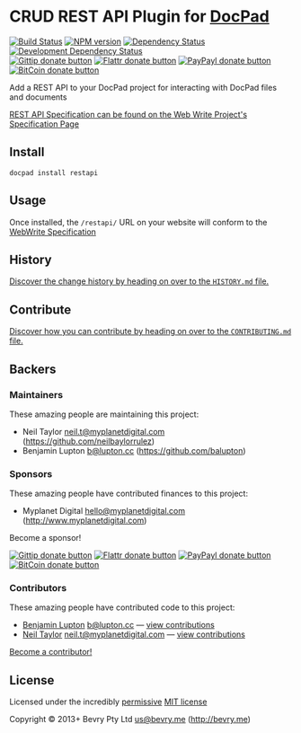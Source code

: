 # CRUD REST API Plugin for [DocPad](http://docpad.org)

<!-- BADGES/ -->

[![Build Status](http://img.shields.io/travis-ci/docpad/docpad-plugin-restapi.png?branch=master)](http://travis-ci.org/docpad/docpad-plugin-restapi "Check this project's build status on TravisCI")
[![NPM version](http://badge.fury.io/js/docpad-plugin-restapi.png)](https://npmjs.org/package/docpad-plugin-restapi "View this project on NPM")
[![Dependency Status](https://david-dm.org/docpad/docpad-plugin-restapi.png?theme=shields.io)](https://david-dm.org/docpad/docpad-plugin-restapi)
[![Development Dependency Status](https://david-dm.org/docpad/docpad-plugin-restapi/dev-status.png?theme=shields.io)](https://david-dm.org/docpad/docpad-plugin-restapi#info=devDependencies)<br/>
[![Gittip donate button](http://img.shields.io/gittip/docpad.png)](https://www.gittip.com/docpad/ "Donate weekly to this project using Gittip")
[![Flattr donate button](http://img.shields.io/flattr/donate.png?color=yellow)](http://flattr.com/thing/344188/balupton-on-Flattr "Donate monthly to this project using Flattr")
[![PayPayl donate button](http://img.shields.io/paypal/donate.png?color=yellow)](https://www.paypal.com/cgi-bin/webscr?cmd=_s-xclick&hosted_button_id=QB8GQPZAH84N6 "Donate once-off to this project using Paypal")
[![BitCoin donate button](http://img.shields.io/bitcoin/donate.png?color=yellow)](https://coinbase.com/checkouts/9ef59f5479eec1d97d63382c9ebcb93a "Donate once-off to this project using BitCoin")

<!-- /BADGES -->


Add a REST API to your DocPad project for interacting with DocPad files and documents

[REST API Specification can be found on the Web Write Project's Specification Page](https://github.com/webwrite/spec#rest)


## Install

```
docpad install restapi
```


## Usage

Once installed, the `/restapi/` URL on your website will conform to the [WebWrite Specification](https://github.com/webwrite/spec#rest)


<!-- HISTORY/ -->

## History
[Discover the change history by heading on over to the `HISTORY.md` file.](https://github.com/docpad/docpad-plugin-restapi/blob/master/HISTORY.md#files)

<!-- /HISTORY -->


<!-- CONTRIBUTE/ -->

## Contribute

[Discover how you can contribute by heading on over to the `CONTRIBUTING.md` file.](https://github.com/docpad/docpad-plugin-restapi/blob/master/CONTRIBUTING.md#files)

<!-- /CONTRIBUTE -->


<!-- BACKERS/ -->

## Backers

### Maintainers

These amazing people are maintaining this project:

- Neil Taylor <neil.t@myplanetdigital.com> (https://github.com/neilbaylorrulez)
- Benjamin Lupton <b@lupton.cc> (https://github.com/balupton)

### Sponsors

These amazing people have contributed finances to this project:

- Myplanet Digital <hello@myplanetdigital.com> (http://www.myplanetdigital.com)

Become a sponsor!

[![Gittip donate button](http://img.shields.io/gittip/docpad.png)](https://www.gittip.com/docpad/ "Donate weekly to this project using Gittip")
[![Flattr donate button](http://img.shields.io/flattr/donate.png?color=yellow)](http://flattr.com/thing/344188/balupton-on-Flattr "Donate monthly to this project using Flattr")
[![PayPayl donate button](http://img.shields.io/paypal/donate.png?color=yellow)](https://www.paypal.com/cgi-bin/webscr?cmd=_s-xclick&hosted_button_id=QB8GQPZAH84N6 "Donate once-off to this project using Paypal")
[![BitCoin donate button](http://img.shields.io/bitcoin/donate.png?color=yellow)](https://coinbase.com/checkouts/9ef59f5479eec1d97d63382c9ebcb93a "Donate once-off to this project using BitCoin")

### Contributors

These amazing people have contributed code to this project:

- [Benjamin Lupton](https://github.com/balupton) <b@lupton.cc> — [view contributions](https://github.com/docpad/docpad-plugin-restapi/commits?author=balupton)
- [Neil Taylor](https://github.com/neilbaylorrulez) <neil.t@myplanetdigital.com> — [view contributions](https://github.com/docpad/docpad-plugin-restapi/commits?author=neilbaylorrulez)

[Become a contributor!](https://github.com/docpad/docpad-plugin-restapi/blob/master/CONTRIBUTING.md#files)

<!-- /BACKERS -->


<!-- LICENSE/ -->

## License

Licensed under the incredibly [permissive](http://en.wikipedia.org/wiki/Permissive_free_software_licence) [MIT license](http://creativecommons.org/licenses/MIT/)

Copyright &copy; 2013+ Bevry Pty Ltd <us@bevry.me> (http://bevry.me)

<!-- /LICENSE -->


